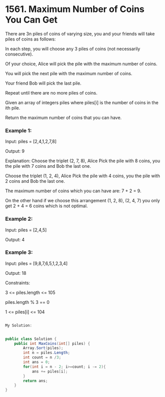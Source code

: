 # 1561. Maximum Number of Coins You Can Get
There are 3n piles of coins of varying size, you and your friends will take piles of coins as follows:

In each step, you will choose any 3 piles of coins (not necessarily consecutive).

Of your choice, Alice will pick the pile with the maximum number of coins.

You will pick the next pile with the maximum number of coins.

Your friend Bob will pick the last pile.

Repeat until there are no more piles of coins.

Given an array of integers piles where piles[i] is the number of coins in the ith pile.

Return the maximum number of coins that you can have.

 

### Example 1:

Input: piles = [2,4,1,2,7,8]

Output: 9

Explanation: Choose the triplet (2, 7, 8), Alice Pick the pile with 8 coins, you the pile with 7 coins and Bob the last one.

Choose the triplet (1, 2, 4), Alice Pick the pile with 4 coins, you the pile with 2 coins and Bob the last one.

The maximum number of coins which you can have are: 7 + 2 = 9.

On the other hand if we choose this arrangement (1, 2, 8), (2, 4, 7) you only get 2 + 4 = 6 coins which is not optimal.
### Example 2:

Input: piles = [2,4,5]

Output: 4
### Example 3:

Input: piles = [9,8,7,6,5,1,2,3,4]

Output: 18
 

Constraints:

3 <= piles.length <= 105

piles.length % 3 == 0

1 <= piles[i] <= 104


```csharp

My Solution:


public class Solution {
    public int MaxCoins(int[] piles) {
        Array.Sort(piles);
        int n = piles.Length;
        int count = n /3;
        int ans = 0;
        for(int i = n - 2; i>=count; i -= 2){
            ans += piles[i];
        }
        return ans;
    }
}

```
